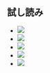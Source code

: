 ## 試し読み

- ![](https://static.kurokuroworks.net/www/books/nyanpass_book/images/sample01.png)
- ![](https://static.kurokuroworks.net/www/books/nyanpass_book/images/sample01.png)
- ![](https://static.kurokuroworks.net/www/books/nyanpass_book/images/sample01.png)
- ![](https://static.kurokuroworks.net/www/books/nyanpass_book/images/sample01.png)
- ![](https://static.kurokuroworks.net/www/books/nyanpass_book/images/sample01.png)
